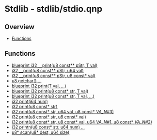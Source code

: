 
# Stdlib - stdlib/stdio.qnp

## Overview
 - [Functions](#functions)


## Functions
 - [blueprint i32 __print(u8 const** pStr, T val)]()
 - [i32 __print(u8 const** pStr, u64 val)]()
 - [i32 __print(u8 const** pStr, u8 const* val)]()
 - [u8 getchar() ...]()
 - [blueprint i32 print(T val, ...)]()
 - [blueprint i32 print(u8 const* str, T val)]()
 - [blueprint i32 print(u8 const* str, T val, ...)]()
 - [i32 print(i64 num)]()
 - [i32 print(u8 const* str)]()
 - [i32 print(u8 const* str, u64 val, u8 const* _VA_N_#3)]()
 - [i32 print(u8 const* str, u8 const* val)]()
 - [i32 print(u8 const* str, u8 const* val, u64 _VA_N_#1, u8 const* _VA_N_#2)]()
 - [i32 printn(u8 const* str, u64 num) ...]()
 - [u8* scan(u8* dest, u64 size)]()

